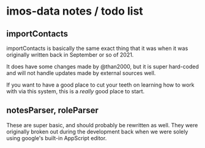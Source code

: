 # imos-data notes / todo list

## importContacts

importContacts is basically the same exact thing that it was when it was originally written back in September or so of 2021.

It does have some changes made by @than2000, but it is super hard-coded and will not handle updates made by external sources well.

If you want to have a good place to cut your teeth on learning how to work with via this system, this is a *really* good place to start.

## notesParser, roleParser

These are super basic, and should probably be rewritten as well.  They were originally broken out during the development back when we were solely using google's built-in AppScript editor.
